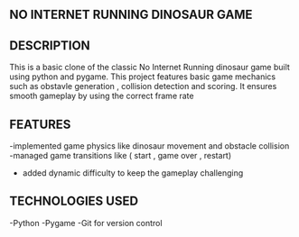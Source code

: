 ## NO INTERNET RUNNING DINOSAUR GAME

## DESCRIPTION
This is a basic clone of the classic No Internet Running dinosaur game built using python and pygame. This project features basic game mechanics such as obstavle generation , collision detection and scoring. It ensures smooth gameplay by using the correct frame rate

## FEATURES
-implemented game physics like dinosaur movement and obstacle collision
-managed game transitions like ( start , game over , restart)
- added dynamic difficulty to keep the gameplay challenging

## TECHNOLOGIES USED
-Python
-Pygame
-Git for version control
